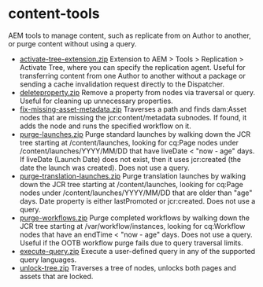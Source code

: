 # content-tools
AEM tools to manage content, such as replicate from on Author to another, or purge content without using a query.

* [activate-tree-extension.zip](activate-tree-extension-2.3.zip) Extension to AEM > Tools > Replication > Activate Tree, where you can specify the replication agent. Useful for transferring content from one Author to another without a package or sending a cache invalidation request directly to the Dispatcher.
* [deleteproperty.zip](deleteproperty-1.0.zip) Remove a property from nodes via traversal or query. Useful for cleaning up unnecessary properties.
* [fix-missing-asset-metadata.zip](fix-missing-asset-metadata-2.0.zip) Traverses a path and finds dam:Asset nodes that are missing the jcr:content/metadata subnodes. If found, it adds the node and runs the specified workflow on it.
* [purge-launches.zip](purge-launches-1.1.zip) Purge standard launches by walking down the JCR tree starting at /content/launches, looking for cq:Page nodes under /content/launches/YYYY/MM/DD that have liveDate < "now - age" days. If liveDate (Launch Date) does not exist, then it uses jcr:created (the date the launch was created). Does not use a query.
* [purge-translation-launches.zip](purge-translation-launches-1.1.zip) Purge translation launches by walking down the JCR tree starting at /content/launches, looking for cq:Page nodes under /content/launches/YYYY/MM/DD that are older than "age" days. Date property is either lastPromoted or jcr:created. Does not use a query.
* [purge-workflows.zip](purge-workflows-1.2.zip) Purge completed workflows by walking down the JCR tree starting at /var/workflow/instances, looking for cq:Workflow nodes that have an endTime < "now - age" days. Does not use a query. Useful if the OOTB workflow purge fails due to query traversal limits.
* [execute-query.zip](execute-query-1.4.zip) Execute a user-defined query in any of the supported query languages.
* [unlock-tree.zip](unlock-tree-script-1.3.zip) Traverses a tree of nodes, unlocks both pages and assets that are locked.
